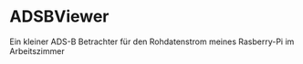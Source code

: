 # ADSBViewer
Ein kleiner ADS-B Betrachter für den Rohdatenstrom meines Rasberry-Pi im Arbeitszimmer
